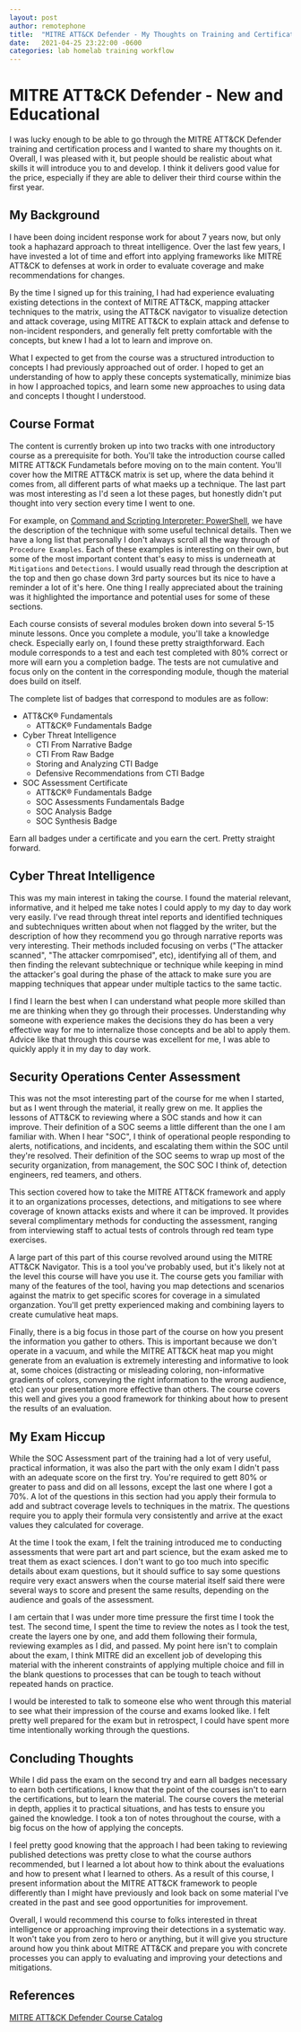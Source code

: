 ```yaml
---
layout: post
author: remotephone
title:  "MITRE ATT&CK Defender - My Thoughts on Training and Certification"
date:   2021-04-25 23:22:00 -0600
categories: lab homelab training workflow
---
```


# MITRE ATT&CK Defender - New and Educational

I was lucky enough to be able to go through the MITRE ATT&CK Defender training and certification process and I wanted to share my thoughts on it. Overall, I was pleased with it, but people should be realistic about what skills it will introduce you to and develop. I think it delivers good value for the price, especially if they are able to deliver their third course within the first year. 

## My Background

I have been doing incident response work for about 7 years now, but only took a haphazard approach to threat intelligence. Over the last few years, I have invested a lot of time and effort into applying frameworks like MITRE ATT&CK to defenses at work in order to evaluate coverage and make recommendations for changes. 

By the time I signed up for this training, I had had experience evaluating existing detections in the context of MITRE ATT&CK, mapping attacker techniques to the matrix, using the ATT&CK navigator to visualize detection and attack coverage, using MITRE ATT&CK to explain attack and defense to non-incident responders, and generally felt pretty comfortable with the concepts, but knew I had a lot to learn and improve on.

What I expected to get from the course was a structured introduction to concepts I had previously approached out of order. I hoped to get an understanding of how to apply these concepts systematically, minimize bias in how I approached topics, and learn some new approaches to using data and concepts I thought I understood. 

## Course Format

The content is currently broken up into two tracks with one introductory course as a prerequisite for both. You'll take the introduction course called MITRE ATT&CK Fundametals before moving on to the main content. You'll cover how the MITRE ATT&CK matrix is set up, where the data behind it comes from, all different parts of what maeks up a technique. The last part was most interesting as I'd seen a lot these pages, but honestly didn't put thought into very section every time I went to one. 

For example, on [Command and Scripting Interpreter: PowerShell](https://attack.mitre.org/techniques/T1059/001/), we have the description of the technique with some useful technical details. Then we have a long list that personally I don't always scroll all the way through of `Procedure Examples`. Each of these examples is interesting on their own, but some of the most important content that's easy to miss is underneath at `Mitigations` and `Detections`. I would usually read through the description at the top and then go chase down 3rd party sources but its nice to have a reminder a lot of it's here. One thing I really appreciated about the training was it highlighted the importance and potential uses for some of these sections. 

Each course consists of several modules broken down into several 5-15 minute lessons. Once you complete a module, you'll take a knowledge check. Especially early on, I found these pretty straigthforward. Each module corresponds to a test and each test completed with 80% correct or more will earn you a completion badge. The tests are not cumulative and focus only on the content in the corresponding module, though the material does build on itself. 

The complete list of badges that correspond to modules are as follow:

- ATT&CK® Fundamentals  
  - ATT&CK® Fundamentals Badge  
- Cyber Threat Intelligence  
  - CTI From Narrative Badge  
  - CTI From Raw Badge  
  - Storing and Analyzing CTI Badge  
  - Defensive Recommendations from CTI Badge  
- SOC Assessment Certificate  
  - ATT&CK® Fundamentals Badge  
  - SOC Assessments Fundamentals Badge  
  - SOC Analysis Badge  
  - SOC Synthesis Badge  
 
Earn all badges under a certificate and you earn the cert. Pretty straight forward. 


## Cyber Threat Intelligence

This was my main interest in taking the course. I found the material relevant, informative, and it helped me take notes I could apply to my day to day work very easily. I've read through threat intel reports and identified techniques and subtechniques written about when not flagged by the writer, but the description of how they recommend you go through narrative reports was very interesting. Their methods included focusing on verbs ("The attacker scanned", "The attacker comrpomised", etc), identifying all of them, and then finding the relevant subtechnique or technique while keeping in mind the attacker's goal during the phase of the attack to make sure you are mapping techniques that appear under multiple tactics to the same tactic. 

I find I learn the best when I can understand what people more skilled than me are thinking when they go through their processes. Understanding why someone with experience makes the decisions they do has been a very effective way for me to internalize those concepts and be abl to apply them. Advice like that  through this course was excellent for me, I was able to quickly apply it in my day to day work. 

## Security Operations Center Assessment

This was not the msot interesting part of the course for me when I started, but as I went through the material, it really grew on me. It applies the lessons of ATT&CK to reviewing where a SOC stands and how it can improve. Their definition of a SOC seems a little different than the one I am familiar with. When I hear "SOC", I think of operational people responding to alerts, notifications, and incidents, and escalating them within the SOC until they're resolved. Their definition of the SOC seems to wrap up most of the security organization, from management, the SOC SOC I think of, detection engineers, red teamers, and others. 

This section covered how to take the MITRE ATT&CK framework and apply it to an organizations processes, detections, and mitigations to see where coverage of known attacks exists and where it can be improved. It provides several complimentary methods for conducting the assessment, ranging from interviewing staff to actual tests of controls through red team type exercises. 

A large part of this part of this course revolved around using the MITRE ATT&CK Navigator. This is a tool you've probably used, but it's likely not at the level this course will have you use it. The course gets you familiar with many of the features of the tool, having you map detections and scenarios against the matrix to get specific scores for coverage in a simulated organzation. You'll get pretty experienced making and combining layers to create cumulative heat maps.

Finally, there is a big focus in those part of the course on how you present the information you gather to others. This is important because we don't operate in a vacuum, and while the MITRE ATT&CK heat map you might generate from an evaluation is extremely interesting and informative to look at, some choices (distracting or misleading coloring, non-informative gradients of colors, conveying the right information to the wrong audience, etc) can your presentation more effective than others. The course covers this well and gives you a good framework for thinking about how to present the results of an evaluation.

## My Exam Hiccup

While the SOC Assessment part of the training had a lot of very useful, practical information, it was also the part with the only exam I didn't pass with an adequate score on the first try. You're required to gett 80% or greater to pass and did on all lessons, except the last one where I got a 70%. A lot of the questions in this section had you apply their formula to add and subtract coverage levels to techniques in the matrix. The questions require you to apply their formula very consistently and arrive at the exact values they calculated for coverage. 

At the time I took the exam, I felt the training introduced me to conducting assessments that were part art and part science, but the exam asked me to treat them as exact sciences. I don't want to go too much into specific details about exam questions, but it should suffice to say some questions require very exact answers when the course material itself said there were several ways to score and present the same results, depending on the audience and goals of the assessment. 

I am certain that I was under more time pressure the first time I took the test. The second time, I spent the time to review the notes as I took the test, create the layers one by one, and add them following their formula, reviewing examples as I did, and passed. My point here isn't to complain about the exam, I think MITRE did an excellent job of developing this material with the inherent constraints of applying multiple choice and fill in the blank questions to processes that can be tough to teach without repeated hands on practice.

I would be interested to talk to someone else who went through this material to see what their impression of the course and exams looked like. I felt pretty well prepared for the exam but in retrospect, I could have spent more time intentionally working through the questions. 


## Concluding Thoughts

While I did pass the exam on the second try and earn all badges necessary to earn both certifications, I know that the point of the courses isn't to earn the certifications, but to learn the material. The course covers the meterial in depth, applies it to practical situations, and has tests to ensure you gained the knowledge. I took a ton of notes throughout the course, with a big focus on the how of applying the concepts. 

I feel pretty good knowing that the approach I had been taking to reviewing published detections was pretty close to what the course authors recommended, but I learned a lot about how to think about the evaluations and how to present what I learned to others. As a result of this course, I present information about the MITRE ATT&CK framework to people differently than I might have previously and look back on some material I've created in the past and see good opportunities for improvement.

Overall, I would recommend this course to folks interested in threat intelligence or approaching improving their detections in a systematic way. It won't take you from zero to hero or anything, but it will give you structure around how you think about MITRE ATT&CK and prepare you with concrete processes you can apply to evaluating and improving your detections and mitigations. 


## References
[MITRE ATT&CK Defender Course Catalog](https://mad.mitre-engenuity.org/course-catalog/)
